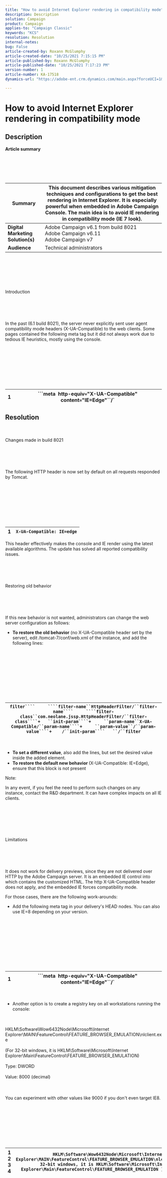 ```yaml
---
title: "How to avoid Internet Explorer rendering in compatibility mode"
description: Description
solution: Campaign
product: Campaign
applies-to: "Campaign Classic"
keywords: "KCS"
resolution: Resolution
internal-notes: 
bug: False
article-created-by: Roxann McGlumphy
article-created-date: "10/25/2021 7:15:15 PM"
article-published-by: Roxann McGlumphy
article-published-date: "10/25/2021 7:17:23 PM"
version-number: 1
article-number: KA-17518
dynamics-url: "https://adobe-ent.crm.dynamics.com/main.aspx?forceUCI=1&pagetype=entityrecord&etn=knowledgearticle&id=99f1fade-c735-ec11-b6e6-000d3a3485ea"

---
```

# How to avoid Internet Explorer rendering in compatibility mode

## Description


<b>Article summary</b>
<br><br><br><br> <br><br>

| <b>Summary</b> | This document describes various mitigation techniques and configurations to get the best rendering in Internet Explorer. It is especially powerful when embedded in Adobe Campaign Console. The main idea is to avoid IE rendering in compatibility mode (IE 7 look). |
| --- | --- |
| <b>Digital Marketing Solution(s)</b> | Adobe Campaign v6.1 from build 8021<br>  Adobe Campaign v6.11<br>  Adobe Campaign v7 |
| <b>Audience</b> | Technical administrators |

<br><br><br><br> <br><br>Introduction<br><br><br><br> <br><br>
In the past (6.1 build  8021), the server never explicitly sent user agent compatibility mode headers (X-UA-Compatible) to the web clients. Some pages contained the following meta tag but it did not always work due to tedious IE heuristics, mostly using the console.
<br><br><br><br><br> <br><br><br><br>

|   1   | ```meta` `http-equiv``=``"X-UA-Compatible"` `content``=``"IE=Edge"``/` |
| --- | --- |



## Resolution

<br><br>Changes made in build 8021<br><br><br><br> <br><br>
The following HTTP header is now set by default on all requests responded by Tomcat.
<br><br><br><br><br> <br><br><br><br>

|   1   | `X-UA-Compatible: IE=edge` |
| --- | --- |


This header effectively makes the console and IE render using the latest available algorithms. The update has solved all reported compatibility issues.
<br><br><br><br> <br><br>Restoring old behavior<br><br><br><br> <br><br>
If this new behavior is not wanted, administrators can change the web server configuration as follows:

- <b>To restore the old behavior</b> (no X-UA-Compatible header set by the server), edit /tomcat-7/conf/web.xml of the instance, and add the following lines:

<br><br><br><br><br> <br><br><br><br>

| ```filter````     ````filter-name``HttpHeaderFilter/``filter-name````     ````filter-class``com.neolane.jssp.HttpHeaderFilter/``filter-class````+   ``init-param````+     ``param-name``X-UA-Compatible/``param-name````+     ``param-value``/``param-value````+    /``init-param````   ``/``filter``` |
| --- |

 
- <b>To set a different value</b>, also add the lines, but set the desired value inside the added element.
- <b>To restore the default new behavior </b>(X-UA-Compatible: IE=Edge), ensure that this block is not present


Note:

In any event, if you feel the need to perform such changes on any instance, contact the R&D department. It can have complex impacts on all IE clients.


<br><br><br><br> <br><br>Limitations<br><br><br><br> <br><br>
It does not work for delivery previews, since they are not delivered over HTTP by the Adobe Campaign server. It is an embedded IE control into which contains the customized HTML. The http X-UA-Compatible header does not apply, and the embedded IE forces compatibility mode.

For those cases, there are the following work-arounds:

- Add the following meta tag in your delivery's HEAD nodes. You can also use IE=8 depending on your version.

<br><br><br><br><br> <br><br><br><br>

|   1   | ```meta` `http-equiv``=``"X-UA-Compatible"` `content``=``"IE=Edge"``/` |
| --- | --- |

 
- Another option is to create a registry key on all workstations running the console:

<br><br>HKLM\Software\Wow6432Node\Microsoft\Internet Explorer\MAIN\FeatureControl\FEATURE_BROWSER_EMULATION\nlclient.exe<br><br>(For 32-bit windows, it is HKLM\Software\Microsoft\Internet Explorer\Main\FeatureControl\FEATURE_BROWSER_EMULATION)<br><br>Type: DWORD<br><br>Value: 8000 (decimal)<br><br> <br><br>You can experiment with other values like 9000 if you don't even target IE8.<br><br><br><br><br> <br><br><br><br>

|   1<br>  2<br>  3<br>  4   | `HKLM\Software\Wow6432Node\Microsoft\Internet Explorer\MAIN\FeatureControl\FEATURE_BROWSER_EMULATION\nlclient.exe``(For 32-bit windows, it is HKLM\Software\Microsoft\Internet Explorer\Main\FeatureControl\FEATURE_BROWSER_EMULATION )``Type: DWORD` |
| --- | --- |

